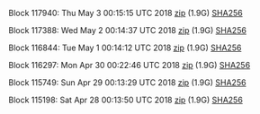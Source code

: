 Block 117940: Thu May  3 00:15:15 UTC 2018 [zip](https://dash-bootstrap.ams3.digitaloceanspaces.com/testnet/2018-05-03/bootstrap.dat.zip) (1.9G) [SHA256](https://dash-bootstrap.ams3.digitaloceanspaces.com/testnet/2018-05-03/sha256.txt)

Block 117388: Wed May  2 00:14:37 UTC 2018 [zip](https://dash-bootstrap.ams3.digitaloceanspaces.com/testnet/2018-05-02/bootstrap.dat.zip) (1.9G) [SHA256](https://dash-bootstrap.ams3.digitaloceanspaces.com/testnet/2018-05-02/sha256.txt)

Block 116844: Tue May  1 00:14:12 UTC 2018 [zip](https://dash-bootstrap.ams3.digitaloceanspaces.com/testnet/2018-05-01/bootstrap.dat.zip) (1.9G) [SHA256](https://dash-bootstrap.ams3.digitaloceanspaces.com/testnet/2018-05-01/sha256.txt)

Block 116297: Mon Apr 30 00:22:46 UTC 2018 [zip](https://dash-bootstrap.ams3.digitaloceanspaces.com/testnet/2018-04-30/bootstrap.dat.zip) (1.9G) [SHA256](https://dash-bootstrap.ams3.digitaloceanspaces.com/testnet/2018-04-30/sha256.txt)

Block 115749: Sun Apr 29 00:13:29 UTC 2018 [zip](https://dash-bootstrap.ams3.digitaloceanspaces.com/testnet/2018-04-29/bootstrap.dat.zip) (1.9G) [SHA256](https://dash-bootstrap.ams3.digitaloceanspaces.com/testnet/2018-04-29/sha256.txt)

Block 115198: Sat Apr 28 00:13:50 UTC 2018 [zip](https://dash-bootstrap.ams3.digitaloceanspaces.com/testnet/2018-04-28/bootstrap.dat.zip) (1.9G) [SHA256](https://dash-bootstrap.ams3.digitaloceanspaces.com/testnet/2018-04-28/sha256.txt)

